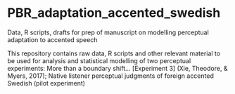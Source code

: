 # PBR_adaptation_accented_swedish
Data, R scripts, drafts for prep of manuscript on modelling perceptual adaptation to accented speech

This repository contains raw data, R scripts and other relevant material to be used for analysis and statistical modelling of two perceptual experiments:
   More than a boundary shift... \[Experiment 3\] (Xie, Theodore, & Myers, 2017);
   Native listener perceptual judgments of foreign accented Swedish (pilot experiment)

